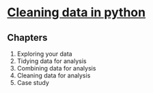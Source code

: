 # [Cleaning data in python](https://www.datacamp.com/courses/cleaning-data-in-python)

## Chapters

1. Exploring your data
2. Tidying data for analysis
3. Combining data for analysis
4. Cleaning data for analysis
5. Case study
